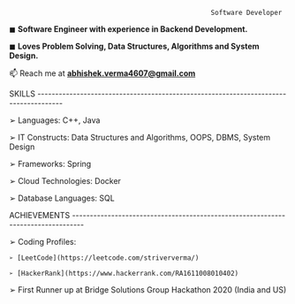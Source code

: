 
                                                       Software Developer
◼ **Software Engineer with experience in Backend Development.**

◼ **Loves Problem Solving, Data Structures, Algorithms and System Design.**

📫 Reach me at **abhishek.verma4607@gmail.com**

SKILLS -------------------------------------------------------------------------------------

➢ Languages: C++, Java

➢ IT Constructs: Data Structures and Algorithms, OOPS, DBMS, System Design

➢ Frameworks: Spring

➢ Cloud Technologies: Docker

➢ Database Languages: SQL

ACHIEVEMENTS ---------------------------------------------------------------------------------

➢ Coding Profiles:

    ➢ [LeetCode](https://leetcode.com/striververma/)

    ➢ [HackerRank](https://www.hackerrank.com/RA1611008010402)
  
➢ First Runner up at Bridge Solutions Group Hackathon 2020 (India and US)
